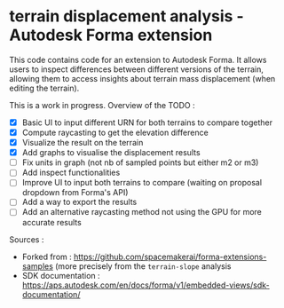 # terrain displacement analysis - Autodesk Forma extension
This code contains code for an extension to Autodesk Forma.
It allows users to inspect differences between different versions of the terrain, allowing them to access insights about terrain mass displacement (when editing the terrain).

This is a work in progress.
Overview of the TODO :
- [x] Basic UI to input different URN for both terrains to compare together
- [x] Compute raycasting to get the elevation difference
- [x] Visualize the result on the terrain
- [x] Add graphs to visualise the displacement results
- [ ] Fix units in graph (not nb of sampled points but either m2 or m3)
- [ ] Add inspect functionalities
- [ ] Improve UI to input both terrains to compare (waiting on proposal dropdown from Forma's API)
- [ ] Add a way to export the results
- [ ] Add an alternative raycasting method not using the GPU for more accurate results

Sources :
- Forked from : https://github.com/spacemakerai/forma-extensions-samples (more precisely from the `terrain-slope` analysis
- SDK documentation : https://aps.autodesk.com/en/docs/forma/v1/embedded-views/sdk-documentation/
